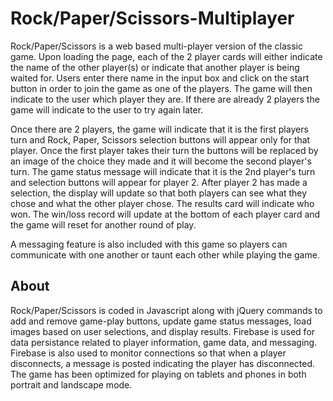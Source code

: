 # Rock/Paper/Scissors-Multiplayer
Rock/Paper/Scissors is a web based multi-player version of the classic game.  Upon loading the page, each of the 2 player cards will either indicate the name of the other player(s) or indicate that another player is being waited for.  Users enter there name in the input box and click on the start button in order to join the game as one of the players.  The game will then indicate to the user which player they are.  If there are already 2 players the game will indicate to the user to try again later.

Once there are 2 players, the game will indicate that it is the first players turn and Rock, Paper, Scissors selection buttons will appear only for that player.  Once the first player takes their turn the buttons will be replaced by an image of the choice they made and it will become the second player's turn.  The game status message will indicate that it is the 2nd player's turn and selection buttons will appear for player 2. After player 2 has made a selection, the display will update so that both players can see what they chose and what the other player chose.  The results card will indicate who won.  The win/loss record will update at the bottom of each player card and the game will reset for another round of play.

A messaging feature is also included with this game so players can communicate with one another or taunt each other while playing the game.

## About
Rock/Paper/Scissors is coded in Javascript along with jQuery commands to add and remove game-play buttons, update game status messages, load images based on user selections, and display results.  Firebase is used for data persistance related to player information, game data, and messaging. Firebase is also used to monitor connections so that when a player disconnects, a message is posted indicating the player has disconnected.  The game has been optimized for playing on tablets and phones in both portrait and landscape mode.
